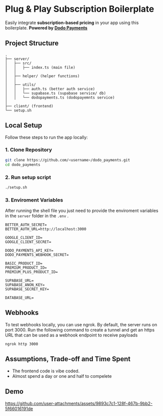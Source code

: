 # Plug & Play Subscription Boilerplate

Easily integrate **subscription-based pricing** in your app using this boilerplate.  **Powered by [Dodo Payments](https://dodopayments.com)**  


## Project Structure
```
.
├── server/
│   ├── src/
│   │   ├── index.ts (main file)
│   │
│   ├── helper/ (helper functions)
│   │
│   ├── utils/
│   │   ├── auth.ts (better auth service)
│   │   └── supabase.ts (supabase service/ db)
│   │   └── dodopayments.ts (dodopayemnts service)
│   
├── client/ (frontend)
└── setup.sh

```


## Local Setup

Follow these steps to run the app locally:  

### 1. Clone Repository
```bash
git clone https://github.com/<username>/dodo_payments.git
cd dodo_payments
```


### 2. Run setup script
```bash
./setup.sh
```

### 3. Enviroment Variables
   After running the shell file you just need to provide the enviroment variables in the `server` folder in the `.env` .

```
BETTER_AUTH_SECRET=
BETTER_AUTH_URL=http://localhost:3000

GOOGLE_CLIENT_ID=
GOOGLE_CLIENT_SECRET=

DODO_PAYMENTS_API_KEY=
DODO_PAYMENTS_WEBHOOK_SECRET=

BASIC_PRODUCT_ID=
PREMIUM_PRODUCT_ID=
PREMIUM_PLUS_PRODUCT_ID=

SUPABASE_URL=
SUPABASE_ANON_KEY=
SUPABASE_SECRET_KEY=

DATABASE_URL=
```
 
## Webhooks
To test webhooks locally, you can use ngrok.
By default, the server runs on port 3000. Run the following command to create a tunnel and get an https URL that can be used as a webhook endpoint to receive payloads
```
ngrok http 3000
```

## Assumptions, Trade-off and Time Spent
- The frontend code is vibe coded.
- Almost spend a day or one and half to compelete


## Demo

https://github.com/user-attachments/assets/9893c7c1-128f-467b-9bb2-5f66016191de


